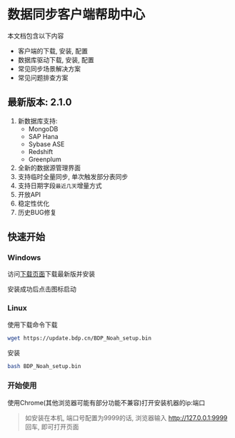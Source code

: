 # 数据同步客户端帮助中心

本文档包含以下内容

* 客户端的下载, 安装, 配置
* 数据库驱动下载, 安装, 配置
* 常见同步场景解决方案
* 常见问题排查方案


## 最新版本: 2.1.0

1. 新数据库支持:
    * MongoDB
    * SAP Hana
    * Sybase ASE
    * Redshift
    * Greenplum
1. 全新的数据源管理界面
1. 支持临时全量同步, 单次触发部分表同步
1. 支持日期字段`最近几天`增量方式
1. 开放API
1. 稳定性优化
1. 历史BUG修复

## 快速开始

### Windows

访问[下载页面](https://www.bdp.cn/index.html#/database_noah/)下载最新版并安装

安装成功后点击图标启动


### Linux

使用下载命令下载

```bash
wget https://update.bdp.cn/BDP_Noah_setup.bin
```

安装

```bash
bash BDP_Noah_setup.bin
```

### 开始使用

使用Chrome(其他浏览器可能有部分功能不兼容)打开安装机器的ip:端口

> 如安装在本机, 端口号配置为9999的话, 浏览器输入 http://127.0.0.1:9999 回车, 即可打开页面
